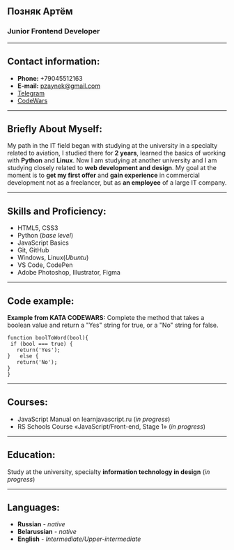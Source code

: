 ## Позняк Артём 

### Junior Frontend Developer
*******************
## Contact information:
* **Phone:** +79045512163
* **E-mail:** pzaynek@gmail.com
* [Telegram](t.me/@pzaynek/)
* [CodeWars](https://www.codewars.com/users/Pzaynek/)
*******************
## Briefly About Myself: 
My path in the IT field began with studying at the university in a specialty related to aviation, I studied there for **2 years**, learned the basics of working with **Python** and **Linux**. Now I am studying at another university and I am studying closely related to **web development and design**. My goal at the moment is to **get my first offer** and **gain experience** in commercial development not as a freelancer, but as **an employee** of a large IT company.
*******************
## Skills and Proficiency:
* HTML5, CSS3
* Python (*base level*)
* JavaScript Basics
* Git, GitHub
* Windows, Linux(*Ubuntu*)
* VS Code, CodePen
* Adobe Photoshop, Illustrator, Figma
*******************
## Code example:
 **Example from KATA CODEWARS:** Complete the method that takes a boolean value and return a "Yes" string for true, or a "No" string for false.
 ```
function boolToWord(bool){
  if (bool === true) {
    return('Yes'); 
}   else {
    return('No');
}
}
```
*******************
## Courses:

* JavaScript Manual on learnjavascript.ru (*in progress*)
* RS Schools Course «JavaScript/Front-end, Stage 1» (*in progress*)
*******************
## Education:

Study at the university, specialty **information technology in design** (*in progress*)
*******************
## Languages:
* **Russian** - *native*
* **Belarussian** - *native*
* **English** - *Intermediate/Upper-intermediate*
